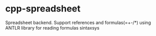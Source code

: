 # cpp-spreadsheet
Spreadsheet backend. Support references and formulas(=+-/*)
using ANTLR library for reading formulas sintaxsys
